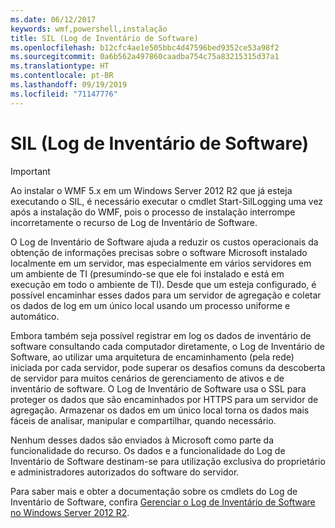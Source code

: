 ```yaml
---
ms.date: 06/12/2017
keywords: wmf,powershell,instalação
title: SIL (Log de Inventário de Software)
ms.openlocfilehash: b12cfc4ae1e505bbc4d47596bed9352ce53a98f2
ms.sourcegitcommit: 0a6b562a497860caadba754c75a83215315d37a1
ms.translationtype: HT
ms.contentlocale: pt-BR
ms.lasthandoff: 09/19/2019
ms.locfileid: "71147776"
---
```

# <a name="software-inventory-logging-sil"></a>SIL (Log de Inventário de Software)

> [!IMPORTANT]
> Ao instalar o WMF 5.x em um Windows Server 2012 R2 que já esteja executando o SIL, é necessário executar o cmdlet Start-SilLogging uma vez após a instalação do WMF, pois o processo de instalação interrompe incorretamente o recurso de Log de Inventário de Software.

O Log de Inventário de Software ajuda a reduzir os custos operacionais da obtenção de informações precisas sobre o software Microsoft instalado localmente em um servidor, mas especialmente em vários servidores em um ambiente de TI (presumindo-se que ele foi instalado e está em execução em todo o ambiente de TI). Desde que um esteja configurado, é possível encaminhar esses dados para um servidor de agregação e coletar os dados de log em um único local usando um processo uniforme e automático.

Embora também seja possível registrar em log os dados de inventário de software consultando cada computador diretamente, o Log de Inventário de Software, ao utilizar uma arquitetura de encaminhamento (pela rede) iniciada por cada servidor, pode superar os desafios comuns da descoberta de servidor para muitos cenários de gerenciamento de ativos e de inventário de software. O Log de Inventário de Software usa o SSL para proteger os dados que são encaminhados por HTTPS para um servidor de agregação. Armazenar os dados em um único local torna os dados mais fáceis de analisar, manipular e compartilhar, quando necessário.

Nenhum desses dados são enviados à Microsoft como parte da funcionalidade do recurso. Os dados e a funcionalidade do Log de Inventário de Software destinam-se para utilização exclusiva do proprietário e administradores autorizados do software do servidor.

Para saber mais e obter a documentação sobre os cmdlets do Log de Inventário de Software, confira [Gerenciar o Log de Inventário de Software no Windows Server 2012 R2](/previous-versions/windows/it-pro/windows-server-2012-R2-and-2012/dn383584(v=ws.11)).
